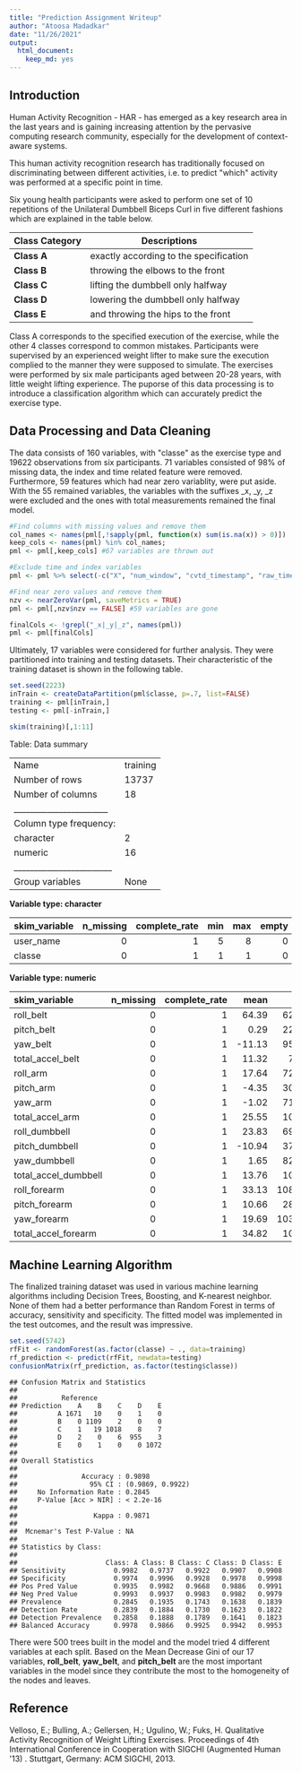 ```yaml
---
title: "Prediction Assignment Writeup"
author: "Atoosa Madadkar"
date: "11/26/2021"
output: 
  html_document: 
    keep_md: yes
---
```




## Introduction

Human Activity Recognition - HAR - has emerged as a key research area in the last years and is gaining increasing attention by the pervasive computing research community, especially for the development of context-aware systems.

This human activity recognition research has traditionally focused on discriminating between different activities, i.e. to predict "which" activity was performed at a specific point in time. 

Six young health participants were asked to perform one set of 10 repetitions of the Unilateral Dumbbell Biceps Curl in five different fashions which are explained in the table below.

Class Category  | Descriptions
------------- | -------------
__Class A__ |	exactly according to the specification
__Class B__	| throwing the elbows to the front
__Class C__ |	lifting the dumbbell only halfway
__Class D__ | lowering the dumbbell only halfway
__Class E__	| and throwing the hips to the front

Class A corresponds to the specified execution of the exercise, while the other 4 classes correspond to common mistakes. Participants were supervised by an experienced weight lifter to make sure the execution complied to the manner they were supposed to simulate. The exercises were performed by six male participants aged between 20-28 years, with little weight lifting experience. 
The puporse of this data processing is to introduce a classification algorithm which can accurately predict the exercise type.

## Data Processing and Data Cleaning


The data consists of 160 variables, with "classe" as the exercise type and 19622 observations from six participants. 71 variables consisted of 98% of missing data, the index and time related feature were removed. Furthermore, 59 features which had near zero variablity, were put aside. 
With the 55 remained variables, the variables with the suffixes _x, _y, _z were excluded and the ones with total measurements remained the final model. 


```r
#Find columns with missing values and remove them 
col_names <- names(pml[,!sapply(pml, function(x) sum(is.na(x)) > 0)])
keep_cols <- names(pml) %in% col_names;
pml <- pml[,keep_cols] #67 variables are thrown out

#Exclude time and index variables 
pml <- pml %>% select(-c("X", "num_window", "cvtd_timestamp", "raw_timestamp_part_1", "raw_timestamp_part_2" ))

#Find near zero values and remove them
nzv <- nearZeroVar(pml, saveMetrics = TRUE)
pml <- pml[,nzv$nzv == FALSE] #59 variables are gone

finalCols <- !grepl("_x|_y|_z", names(pml))
pml <- pml[finalCols]
```

Ultimately, 17 variables were considered for further analysis. They were partitioned into training and testing datasets. Their characteristic of the training dataset is shown in the following table.


```r
set.seed(2223)
inTrain <- createDataPartition(pml$classe, p=.7, list=FALSE)
training <- pml[inTrain,]
testing <- pml[-inTrain,]

skim(training)[,1:11]
```


Table: Data summary

|                         |         |
|:------------------------|:--------|
|Name                     |training |
|Number of rows           |13737    |
|Number of columns        |18       |
|_______________________  |         |
|Column type frequency:   |         |
|character                |2        |
|numeric                  |16       |
|________________________ |         |
|Group variables          |None     |


**Variable type: character**

|skim_variable | n_missing| complete_rate| min| max| empty| n_unique| whitespace|
|:-------------|---------:|-------------:|---:|---:|-----:|--------:|----------:|
|user_name     |         0|             1|   5|   8|     0|        6|          0|
|classe        |         0|             1|   1|   1|     0|        5|          0|


**Variable type: numeric**

|skim_variable        | n_missing| complete_rate|   mean|     sd|
|:--------------------|---------:|-------------:|------:|------:|
|roll_belt            |         0|             1|  64.39|  62.78|
|pitch_belt           |         0|             1|   0.29|  22.35|
|yaw_belt             |         0|             1| -11.13|  95.23|
|total_accel_belt     |         0|             1|  11.32|   7.75|
|roll_arm             |         0|             1|  17.64|  72.52|
|pitch_arm            |         0|             1|  -4.35|  30.64|
|yaw_arm              |         0|             1|  -1.02|  71.41|
|total_accel_arm      |         0|             1|  25.55|  10.50|
|roll_dumbbell        |         0|             1|  23.83|  69.66|
|pitch_dumbbell       |         0|             1| -10.94|  37.02|
|yaw_dumbbell         |         0|             1|   1.65|  82.76|
|total_accel_dumbbell |         0|             1|  13.76|  10.26|
|roll_forearm         |         0|             1|  33.13| 108.19|
|pitch_forearm        |         0|             1|  10.66|  28.04|
|yaw_forearm          |         0|             1|  19.69| 103.17|
|total_accel_forearm  |         0|             1|  34.82|  10.06|


## Machine Learning Algorithm
The finalized training dataset was used in various machine learning algorithms including Decision Trees, Boosting, and K-nearest neighbor. None of them had a better performance than Random Forest in terms of accuracy, sensitivity and specificity. The fitted model was implemented in the test outcomes, and the result was impressive.


```r
set.seed(5742)
rfFit <- randomForest(as.factor(classe) ~ ., data=training)
rf_prediction <- predict(rfFit, newdata=testing)
confusionMatrix(rf_prediction, as.factor(testing$classe))
```

```
## Confusion Matrix and Statistics
## 
##           Reference
## Prediction    A    B    C    D    E
##          A 1671   10    0    1    0
##          B    0 1109    2    0    0
##          C    1   19 1018    8    7
##          D    2    0    6  955    3
##          E    0    1    0    0 1072
## 
## Overall Statistics
##                                           
##                Accuracy : 0.9898          
##                  95% CI : (0.9869, 0.9922)
##     No Information Rate : 0.2845          
##     P-Value [Acc > NIR] : < 2.2e-16       
##                                           
##                   Kappa : 0.9871          
##                                           
##  Mcnemar's Test P-Value : NA              
## 
## Statistics by Class:
## 
##                      Class: A Class: B Class: C Class: D Class: E
## Sensitivity            0.9982   0.9737   0.9922   0.9907   0.9908
## Specificity            0.9974   0.9996   0.9928   0.9978   0.9998
## Pos Pred Value         0.9935   0.9982   0.9668   0.9886   0.9991
## Neg Pred Value         0.9993   0.9937   0.9983   0.9982   0.9979
## Prevalence             0.2845   0.1935   0.1743   0.1638   0.1839
## Detection Rate         0.2839   0.1884   0.1730   0.1623   0.1822
## Detection Prevalence   0.2858   0.1888   0.1789   0.1641   0.1823
## Balanced Accuracy      0.9978   0.9866   0.9925   0.9942   0.9953
```
There were 500 trees built in the model and the model tried 4 different variables at each split.
Based on the Mean Decrease Gini of our 17 variables, __roll_belt__, __yaw_belt__, and __pitch_belt__ are the most important variables in the model since they contribute the most to the homogeneity of the nodes and leaves.

## Reference
Velloso, E.; Bulling, A.; Gellersen, H.; Ugulino, W.; Fuks, H. Qualitative Activity Recognition of Weight Lifting Exercises. Proceedings of 4th International Conference in Cooperation with SIGCHI (Augmented Human '13) . Stuttgart, Germany: ACM SIGCHI, 2013.
